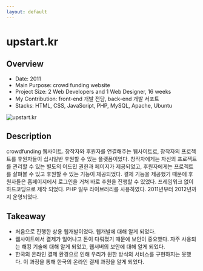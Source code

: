 ```yaml
---
layout: default
---
```


# upstart.kr

## Overview

* Date: 2011
* Main Purpose: crowd funding website
* Project Size: 2 Web Developers and 1 Web Designer, 16 weeks
* My Contribution: front-end 개발 전담, back-end 개발 서포트
* Stacks: HTML, CSS, JavaScript, PHP, MySQL, Apache, Ubuntu

![upstart.kr]({{"/assets/img/project/2011_upstart_kr.jpg"}})

## Description

crowdfunding 웹사이트. 
창작자와 후원자를 연결해주는 웹사이트로, 창작자의 프로젝트를 후원자들이 십시일반 후원할 수 있는 플랫폼이었다. 
창작자에게는 자신의 프로젝트를 관리할 수 있는 별도의 어드민 권한과 페이지가 제공되었고, 후원자에게는 프로젝트를 살펴볼 수 있고 후원할 수 있는 기능이 제공되었다. 
결제 기능을 제공했기 때문에 후원자들은 홈페이지에서 로그인을 거쳐 바로 후원을 진행할 수 있었다. 
프레임워크 없이 하드코딩으로 제작 되었다. 
PHP 일부 라이브러리를 사용하였다. 
2011년부터 2012년까지 운영되었다. 

## Takeaway

* 처음으로 진행한 상용 웹개발이었다. 
웹개발에 대해 알게 되었다. 
* 웹사이트에서 결제가 일어나고 돈이 다뤄졌기 때문에 보안이 중요했다. 
자주 사용되는 해킹 기술에 대해 알게 되었고, 웹서버의 보안에 대해 알게 되었다. 
* 한국의 온라인 결제 환경으로 인해 우리가 원한 방식의 서비스를 구현하지는 못했다. 
이 과정을 통해 한국의 온라인 결제 과정을 알게 되었다. 
